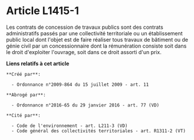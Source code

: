# Article L1415-1

Les contrats de concession de travaux publics sont des contrats administratifs passés par une collectivité territoriale ou un
établissement public local dont l'objet est de faire réaliser tous travaux de bâtiment ou de génie civil par un
concessionnaire dont la rémunération consiste soit dans le droit d'exploiter l'ouvrage, soit dans ce droit assorti d'un prix.

**Liens relatifs à cet article**

	**Créé par**:

	  - Ordonnance n°2009-864 du 15 juillet 2009 - art. 11

	**Abrogé par**:

	  - Ordonnance n°2016-65 du 29 janvier 2016 - art. 77 (VD)

	**Cité par**:

	  - Code de l'environnement - art. L211-3 (VD)
	  - Code général des collectivités territoriales - art. R1311-2 (VT)
